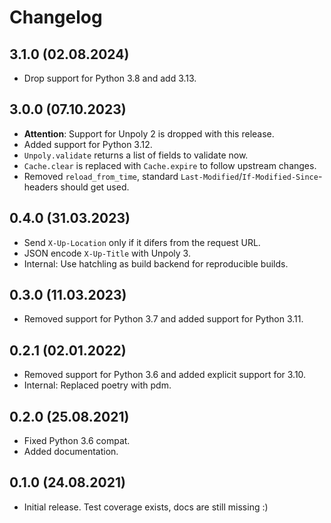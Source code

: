 Changelog
=========

3.1.0 (02.08.2024)
------------------

 * Drop support for Python 3.8 and add 3.13.

3.0.0 (07.10.2023)
------------------

 * **Attention**: Support for Unpoly 2 is dropped with this release.
 * Added support for Python 3.12.
 * `Unpoly.validate` returns a list of fields to validate now.
 * `Cache.clear` is replaced with `Cache.expire` to follow upstream changes.
 * Removed `reload_from_time`, standard `Last-Modified`/`If-Modified-Since`-headers should get used.

0.4.0 (31.03.2023)
------------------

 * Send `X-Up-Location` only if it difers from the request URL.
 * JSON encode `X-Up-Title` with Unpoly 3.
 * Internal: Use hatchling as build backend for reproducible builds.

0.3.0 (11.03.2023)
------------------

 * Removed support for Python 3.7 and added support for Python 3.11.

0.2.1 (02.01.2022)
------------------

 * Removed support for Python 3.6 and added explicit support for 3.10.
 * Internal: Replaced poetry with pdm.

0.2.0 (25.08.2021)
------------------

 * Fixed Python 3.6 compat.
 * Added documentation.

0.1.0 (24.08.2021)
------------------

 * Initial release. Test coverage exists, docs are still missing :)
